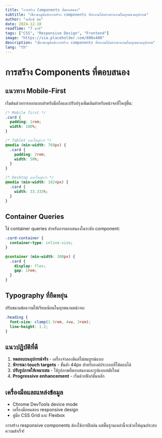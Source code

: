 ```yaml
---
title: "การสร้าง Components ที่ตอบสนอง"
subtitle: "เชี่ยวชาญศิลปะการสร้าง components ที่ทำงานได้อย่างสวยงามในทุกขนาดอุปกรณ์"
author: "อเล็กซ์ คิม"
date: 2024-12-10
readTime: "7 นาที"
tags: ["CSS", "Responsive Design", "Frontend"]
image: "https://via.placeholder.com/800x400"
description: "เชี่ยวชาญศิลปะการสร้าง components ที่ทำงานได้อย่างสวยงามในทุกขนาดอุปกรณ์"
lang: "th"
---
```


# การสร้าง Components ที่ตอบสนอง

## แนวทาง Mobile-First

เริ่มต้นด้วยการออกแบบสำหรับมือถือและปรับปรุงเพิ่มเติมสำหรับหน้าจอที่ใหญ่ขึ้น:

```css
/* Mobile first */
.card {
  padding: 1rem;
  width: 100%;
}

/* Tablet และใหญ่กว่า */
@media (min-width: 768px) {
  .card {
    padding: 2rem;
    width: 50%;
  }
}

/* Desktop และใหญ่กว่า */
@media (min-width: 1024px) {
  .card {
    width: 33.333%;
  }
}
```

## Container Queries

ใช้ container queries สำหรับการตอบสนองในระดับ component:

```css
.card-container {
  container-type: inline-size;
}

@container (min-width: 300px) {
  .card {
    display: flex;
    gap: 1rem;
  }
}
```

## Typography ที่ยืดหยุ่น

ปรับขนาดข้อความให้เรียบเนียนในทุกขนาดหน้าจอ:

```css
.heading {
  font-size: clamp(1.5rem, 4vw, 3rem);
  line-height: 1.2;
}
```

## แนวปฏิบัติที่ดี

1. **ทดสอบบนอุปกรณ์จริง** - เครื่องจำลองดีแต่ไม่สมบูรณ์แบบ
2. **พิจารณา touch targets** - ขั้นต่ำ 44px สำหรับองค์ประกอบที่โต้ตอบได้
3. **ปรับรูปภาพให้เหมาะสม** - ใช้รูปภาพที่ตอบสนองและรูปแบบสมัยใหม่
4. **Progressive enhancement** - เริ่มด้วยฟังก์ชันหลัก

## เครื่องมือและแหล่งข้อมูล

- Chrome DevTools device mode
- เครื่องมือทดสอบ responsive design
- คู่มือ CSS Grid และ Flexbox

การสร้าง responsive components ต้องใช้การฝึกฝน แต่พื้นฐานเหล่านี้จะช่วยให้คุณประสบความสำเร็จ!
